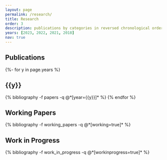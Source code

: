 ```yaml
---
layout: page
permalink: /research/
title: Research
order: 3
description: publications by categories in reversed chronological order. generated by jekyll-scholar.
years: [2023, 2022, 2021, 2018]
nav: true
---
```

<!-- _pages/publications.md -->
<div class="publications">

<h2>Publications</h2>
{%- for y in page.years %}
  <h2 class="year">{{y}}</h2>
  {% bibliography -f papers -q @*[year={{y}}]* %}
{% endfor %}

<br>

<h2>Working Papers</h2>
{% bibliography -f working_papers -q @*[working=true]* %}

<br>

<h2>Work in Progress</h2>
{% bibliography -f work_in_progress -q @*[workinprogress=true]* %}

</div>


